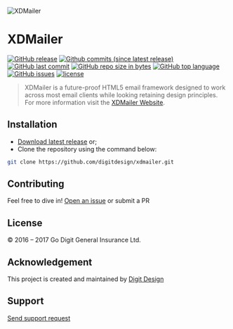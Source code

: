 ![XDMailer](https://privacdn.com/godigit/xdmailer-hero-img.png)
# XDMailer
[![GitHub release](https://img.shields.io/github/release/digitdesign/xdmailer.svg)]() [![Github commits (since latest release)](https://img.shields.io/github/commits-since/digitdesign/xdmailer/latest.svg)]() [![GitHub last commit](https://img.shields.io/github/last-commit/digitdesign/xdmailer.svg)]() [![GitHub repo size in bytes](https://img.shields.io/github/repo-size/digitdesign/xdmailer.svg)]() [![GitHub top language](https://img.shields.io/github/languages/top/digitdesign/xdmailer.svg)]() [![GitHub issues](https://img.shields.io/github/issues/digitdesign/xdmailer.svg)]() [![license](https://img.shields.io/github/license/digitdesign/xdmailer.svg)]()
> XDMailer is a future-proof HTML5 email framework designed to work across most email clients while looking retaining design principles. For more information visit the [XDMailer Website](https://xdmailer.com/).

## Installation
- [Download latest release](https://github.com/digitdesign/xdmailer/archive/master.zip) or;
- Clone the repository using the command below:
```sh
git clone https://github.com/digitdesign/xdmailer.git
```

## Contributing
Feel free to dive in! [Open an issue](https://github.com/digitdesign/xdmailer/issues/new/) or submit a PR

## License
© 2016 – 2017 Go Digit General Insurance Ltd.

## Acknowledgement
This project is created and maintained by [Digit Design](https://godigit.design/)

## Support
[Send support request](mailto:shaan.shivanandan@godigit.com?Subject=Support%3A%20Digit%20XD)